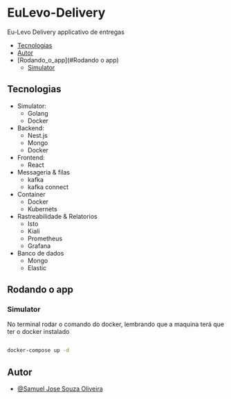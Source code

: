 # EuLevo-Delivery

Eu-Levo Delivery applicativo de entregas

- [Tecnologias](#Tecnologias)
- [Autor](#Autor)
- [Rodando_o_app](#Rodando o app)
    - [Simulator](#Simulator)




## Tecnologias

- Simulator: 
    - Golang 
    - Docker
- Backend:
    - Nest.js
    - Mongo
    - Docker
- Frontend: 
    - React
- Messageria & filas
    - kafka
    - kafka connect
- Container
    - Docker
    - Kubernets
- Rastreabilidade & Relatorios
    - Isto
    - Kiali
    - Prometheus
    - Grafana
- Banco de dados
    - Mongo
    - Elastic


## Rodando o app

### Simulator

No terminal rodar o comando do docker, lembrando que a maquina terá que ter o docker instalado

```bash

docker-compose up -d
```

## Autor

- [@Samuel Jose Souza Oliveira](https://www.linkedin.com/in/samuel-jose-souza-oliveira-81b1177b/)